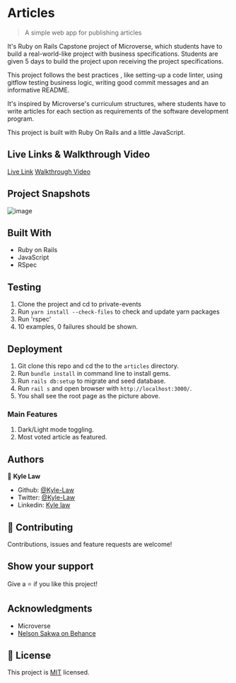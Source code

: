 # Articles

> A simple web app for publishing articles

It's Ruby on Rails Capstone project of Microverse, which students have to build a real-world-like project with business specifications. Students are given 5 days to build the project upon receiving the project specifications.

This project follows the best practices , like setting-up a code linter, using gitflow testing business logic, writing good commit messages and an informative README.

It's inspired by Microverse's curriculum structures, where students have to write articles for each section as requirements of the software development program.

This project is built with Ruby On Rails and a little JavaScript.

## Live Links & Walkthrough Video

[Live Link](https://kyle-articles.herokuapp.com/)
[Walkthrough Video](https://youtu.be/Udy5I8B3gSM)

## Project Snapshots

![image](https://user-images.githubusercontent.com/55923773/90416798-857e4900-e0e5-11ea-8aac-301aaa7a1b67.png)

## Built With

- Ruby on Rails
- JavaScript
- RSpec

## Testing

1. Clone the project and cd to private-events
2. Run `yarn install --check-files` to check and update yarn packages
3. Run 'rspec'
4. 10 examples, 0 failures should be shown.

## Deployment

1. Git clone this repo and cd the to the `articles` directory.
2. Run `bundle install` in command line to install gems.
3. Run `rails db:setup` to migrate and seed database.
4. Run `rail s` and open browser with `http://localhost:3000/`.
5. You shall see the root page as the picture above.

### Main Features

1. Dark/Light mode toggling.
2. Most voted article as featured.

## Authors

👤 **Kyle Law**

- Github: [@Kyle-Law](https://github.com/Kyle-Law)
- Twitter: [@Kyle-Law](https://twitter.com/ZhunKhing)
- Linkedin: [Kyle law](https://www.linkedin.com/in/kyle-lawzhunkhing/)

## 🤝 Contributing

Contributions, issues and feature requests are welcome!

## Show your support

Give a ⭐️ if you like this project!

## Acknowledgments

- Microverse
- [Nelson Sakwa on Behance](https://www.behance.net/sakwadesignstudio)

## 📝 License

This project is [MIT](LICENSE) licensed.
